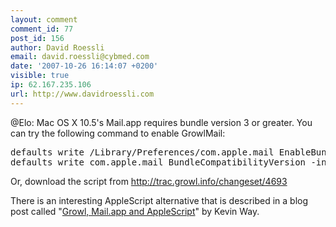 ```yaml
---
layout: comment
comment_id: 77
post_id: 156
author: David Roessli
email: david.roessli@cybmed.com
date: '2007-10-26 16:14:07 +0200'
visible: true
ip: 62.167.235.106
url: http://www.davidroessli.com
---
```

@Elo: Mac OS X 10.5's Mail.app requires bundle version 3 or greater. You can try the following command to enable GrowlMail:

<pre>defaults write /Library/Preferences/com.apple.mail EnableBundles -bool YES
defaults write com.apple.mail BundleCompatibilityVersion -int 3</pre>

Or, download the script from http://trac.growl.info/changeset/4693

There is an interesting AppleScript alternative that is described in a blog post called "<a href="http://blog.insidesystems.net/articles/2007/08/17/growl-mail-app-and-applescript" rel="nofollow">Growl, Mail.app and AppleScript</a>" by Kevin Way.
